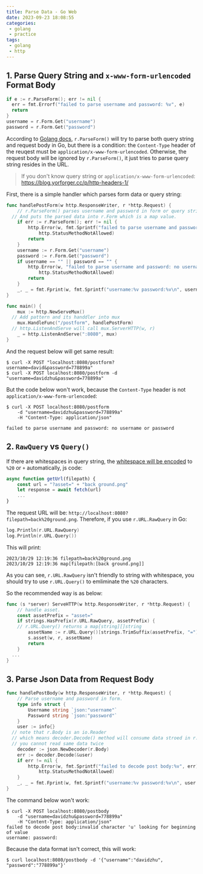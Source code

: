 ```yaml
---
title: Parse Data - Go Web
date: 2023-09-23 18:08:55
categories:
 - golang
 - practice
tags:
 - golang
 - http
---
```


## 1. Parse Query String and `x-www-form-urlencoded` Format Body

```go
if e := r.ParseForm(); err != nil {
  err = fmt.Errorf("failed to parse username and password: %v", e)
  return
}
username = r.Form.Get("username")
password = r.Form.Get("password")
```

According to  [Golang docs](https://pkg.go.dev/net/http#Request.ParseForm), `r.ParseForm()` will try to parse both query string and request body in Go, but there is a condition: the `Content-Type` header of the reuqest must be `application/x-www-form-urlencoded`. Otherwise, the request body will be ignored by `r.ParseForm()`, it just tries to parse query string resides in the URL. 

> If you don't know query string or `application/x-www-form-urlencoded`: https://blog.yorforger.cc/p/http-headers-1/

First, there is a simple handler which parses form data or query string:

```go
func handlePostForm(w http.ResponseWriter, r *http.Request) {
	// r.ParseForm() parses username and password in form or query string.
  // And puts the parsed data into r.Form which is a map value.
	if err := r.ParseForm(); err != nil {
		http.Error(w, fmt.Sprintf("failed to parse username and password: %v", err),
			http.StatusMethodNotAllowed)
		return
	}
	username := r.Form.Get("username")
	password := r.Form.Get("password")
	if username == "" || password == "" {
		http.Error(w, "failed to parse username and password: no username or password",
			http.StatusMethodNotAllowed)
		return
	}
	_, _ = fmt.Fprint(w, fmt.Sprintf("username:%v password:%v\n", username, password))
}

func main() {
	mux := http.NewServeMux()
  // Add pattern and its handdler into mux
	mux.HandleFunc("/postform", handlePostForm)
  // http.ListenAndServe will call mux.ServerHTTP(w, r)
	_ = http.ListenAndServe(":8080", mux)
}
```

And the request below will get same result:

```shell
$ curl -X POST "localhost:8080/postform?username=david&password=778899a"
$ curl -X POST localhost:8080/postform -d "username=davidzhu&password=778899a"
```

But the code below won't work, because the `Content-Type` header is not `application/x-www-form-urlencoded`:

```shell
$ curl -X POST localhost:8080/postform 
	-d "username=davidzhu&password=778899a" 
	-H "Content-Type: application/json"
	
failed to parse username and password: no username or password
```

## 2. `RawQuery` vs `Query()`

If there are whitespaces in query string, the [whitespace will be encoded](https://stackoverflow.com/a/1211256/16317008) to `%20` or `+` automatically, js code:

```javascript
async function getUrl(filepath) {
    const url = "?asset=" + "back ground.png"
    let response = await fetch(url)
    ...
}
```

The request URL will be: `http://localhost:8080?filepath=back%20ground.png`. Therefore, if you use `r.URL.RawQuery` in Go:

```go
log.Println(r.URL.RawQuery)
log.Println(r.URL.Query())
```

This will print:

```
2023/10/29 12:19:36 filepath=back%20ground.png
2023/10/29 12:19:36 map[filepath:[back ground.png]]
```

As you can see, `r.URL.RawQuery` isn't friendly to string with whitespace, you should try to use `r.URL.Query()` to emliminate the `%20` characters. 

So the recommended way is as below:

```go
func (s *server) ServeHTTP(w http.ResponseWriter, r *http.Request) {
	// handle asset.
	const assetPrefix = "asset="
	if strings.HasPrefix(r.URL.RawQuery, assetPrefix) {
    // r.URL.Query() returns a map[string][]string
		assetName := r.URL.Query()[strings.TrimSuffix(assetPrefix, "=")][0]
		s.asset(w, r, assetName)
		return
	}
  ...
}
```

## 3. Parse Json Data from Request Body

```go
func handlePostBody(w http.ResponseWriter, r *http.Request) {
	// Parse username and password in form.
	type info struct {
		Username string `json:"username"`
		Password string `json:"password"`
	}
	user := info{}
  // note that r.Body is an io.Reader
  // which means decoder.Decode() method will consume data stroed in r.Body
  // you cannot read same data twice
	decoder := json.NewDecoder(r.Body)
	err := decoder.Decode(&user)
	if err != nil {
		http.Error(w, fmt.Sprintf("failed to decode post body:%v", err),
			http.StatusMethodNotAllowed)
	}
	_, _ = fmt.Fprint(w, fmt.Sprintf("username:%v password:%v\n", user.Username, user.Password))
}
```

The command below won't work:

```shell
$ curl -X POST localhost:8080/postbody 
	-d "username=davidzhu&password=778899a" 
	-H "Content-Type: application/json"
failed to decode post body:invalid character 'u' looking for beginning of value
username: password:
```

Because the data format isn't correct, this will work:

```shell
$ curl localhost:8080/postbody -d '{"username":"davidzhu", "password":"778899a"}' 
```
